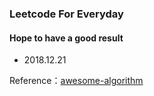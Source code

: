### Leetcode For Everyday 

#### Hope to have a good result

- 2018.12.21

Reference：[awesome-algorithm](https://github.com/apachecn/awesome-algorithm)
